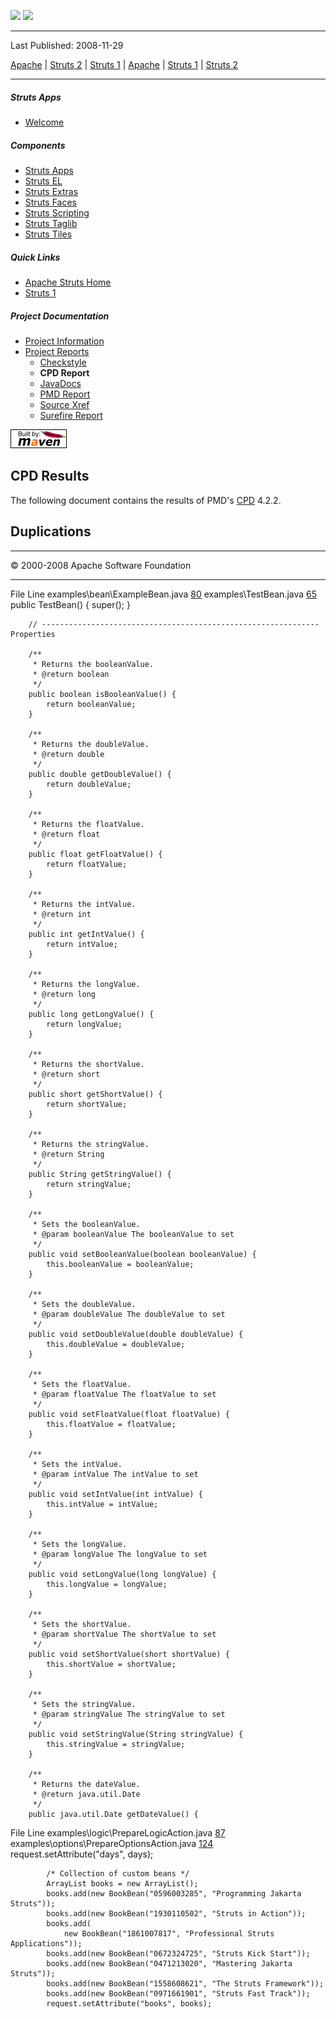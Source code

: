 <span id="bannerLeft">[![](http://www.apache.org/images/asf-logo.gif)](http://www.apache.org/)</span> <span id="bannerRight">[![](../../images/struts.gif)](../../)</span>

------------------------------------------------------------------------

Last Published: 2008-11-29

[Apache](http://www.apache.org/) | [Struts 2](../2.x/) | [Struts 1](../1.x/) | [Apache](http://www.apache.org) | [Struts 1](../../1.x/) | [Struts 2](../../2.x/)

------------------------------------------------------------------------

##### Struts Apps

-   [Welcome](index.html.md)

##### Components

-   [Struts Apps](../struts-apps/index.html.md)
-   [Struts EL](../struts-el/index.html.md)
-   [Struts Extras](../struts-extras/index.html.md)
-   [Struts Faces](../struts-faces/index.html.md)
-   [Struts Scripting](../struts-scripting/index.html.md)
-   [Struts Taglib](../struts-taglib/index.html.md)
-   [Struts Tiles](../struts-tiles/index.html.md)

##### Quick Links

-   [Apache Struts Home](../../)
-   [Struts 1](../index.html.md)

##### Project Documentation

-   [Project Information](project-info.html.md)
-   [Project Reports](project-reports.html.md)
    -   [Checkstyle](checkstyle.html.md)
    -   **CPD Report**
    -   [JavaDocs](apidocs/index.html.md)
    -   [PMD Report](pmd.html.md)
    -   [Source Xref](xref/index.html.md)
    -   [Surefire Report](surefire-report.html.md)

[![Built by Maven](./images/logos/maven-feather.png)](http://maven.apache.org/ "Built by Maven")

CPD Results
-----------

The following document contains the results of PMD's [CPD](http://pmd.sourceforge.net/cpd.html.md) 4.2.2.

Duplications
------------

------------------------------------------------------------------------

© 2000-2008 Apache Software Foundation

------------------------------------------------------------------------

File
Line
examples\\bean\\ExampleBean.java
[80](./xref/examples/bean/ExampleBean.html.md#80)
examples\\TestBean.java
[65](./xref/examples/TestBean.html.md#65)
        public TestBean() {
            super();
        }

        // -------------------------------------------------------------- Properties

        /**
         * Returns the booleanValue.
         * @return boolean
         */
        public boolean isBooleanValue() {
            return booleanValue;
        }

        /**
         * Returns the doubleValue.
         * @return double
         */
        public double getDoubleValue() {
            return doubleValue;
        }

        /**
         * Returns the floatValue.
         * @return float
         */
        public float getFloatValue() {
            return floatValue;
        }

        /**
         * Returns the intValue.
         * @return int
         */
        public int getIntValue() {
            return intValue;
        }

        /**
         * Returns the longValue.
         * @return long
         */
        public long getLongValue() {
            return longValue;
        }

        /**
         * Returns the shortValue.
         * @return short
         */
        public short getShortValue() {
            return shortValue;
        }

        /**
         * Returns the stringValue.
         * @return String
         */
        public String getStringValue() {
            return stringValue;
        }

        /**
         * Sets the booleanValue.
         * @param booleanValue The booleanValue to set
         */
        public void setBooleanValue(boolean booleanValue) {
            this.booleanValue = booleanValue;
        }

        /**
         * Sets the doubleValue.
         * @param doubleValue The doubleValue to set
         */
        public void setDoubleValue(double doubleValue) {
            this.doubleValue = doubleValue;
        }

        /**
         * Sets the floatValue.
         * @param floatValue The floatValue to set
         */
        public void setFloatValue(float floatValue) {
            this.floatValue = floatValue;
        }

        /**
         * Sets the intValue.
         * @param intValue The intValue to set
         */
        public void setIntValue(int intValue) {
            this.intValue = intValue;
        }

        /**
         * Sets the longValue.
         * @param longValue The longValue to set
         */
        public void setLongValue(long longValue) {
            this.longValue = longValue;
        }

        /**
         * Sets the shortValue.
         * @param shortValue The shortValue to set
         */
        public void setShortValue(short shortValue) {
            this.shortValue = shortValue;
        }

        /**
         * Sets the stringValue.
         * @param stringValue The stringValue to set
         */
        public void setStringValue(String stringValue) {
            this.stringValue = stringValue;
        }

        /**
         * Returns the dateValue.
         * @return java.util.Date
         */
        public java.util.Date getDateValue() {

File
Line
examples\\logic\\PrepareLogicAction.java
[87](./xref/examples/logic/PrepareLogicAction.html.md#87)
examples\\options\\PrepareOptionsAction.java
[124](./xref/examples/options/PrepareOptionsAction.html.md#124)
            request.setAttribute("days", days);

            /* Collection of custom beans */
            ArrayList books = new ArrayList();
            books.add(new BookBean("0596003285", "Programming Jakarta Struts"));
            books.add(new BookBean("1930110502", "Struts in Action"));
            books.add(
                new BookBean("1861007817", "Professional Struts Applications"));
            books.add(new BookBean("0672324725", "Struts Kick Start"));
            books.add(new BookBean("0471213020", "Mastering Jakarta Struts"));
            books.add(new BookBean("1558608621", "The Struts Framework"));
            books.add(new BookBean("0971661901", "Struts Fast Track"));
            request.setAttribute("books", books);


